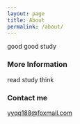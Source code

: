 ```yaml
---
layout: page
title: About
permalink: /about/
---
```


good good study

### More Information

read study think

### Contact me

[yyqq188@foxmail.com](mailto:yyqq188@foxmaul.com)
